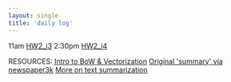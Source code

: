 ```yaml
--- 
layout: single
title: 'daily log'
---
```



11am [HW2_i3](https://danielcaraway.github.io/html/HW2_i3.html)
2:30pm [HW2_i4](https://danielcaraway.github.io/html/HW2_i4.html)



RESOURCES:
[Intro to BoW & Vectorization](https://medium.com/greyatom/an-introduction-to-bag-of-words-in-nlp-ac967d43b428)
[Original 'summary' via newspaper3k](https://levelup.gitconnected.com/sentiment-analysis-using-machine-learning-python-9122e03f8f7b)
[More on text summarization](https://towardsdatascience.com/text-summarization-in-python-76c0a41f0dc4)
